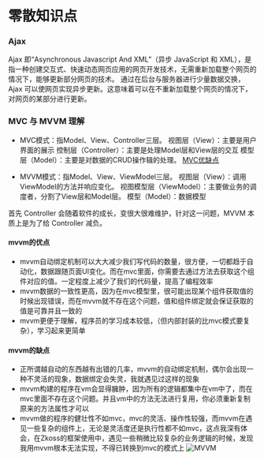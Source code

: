 # 零散知识点

### Ajax
 Ajax 即“Asynchronous Javascript And XML”（异步 JavaScript 和 XML），是指一种创建交互式、快速动态网页应用的网页开发技术，无需重新加载整个网页的情况下，能够更新部分网页的技术。
 通过在后台与服务器进行少量数据交换，Ajax 可以使网页实现异步更新。这意味着可以在不重新加载整个网页的情况下，对网页的某部分进行更新。

 ### MVC 与 MVVM 理解
 - MVC模式：指Model、View、Controller三层。
视图层（View）：主要是用户界面的展示
控制层（Controller）：主要是处理Model层和View层的交互
模型层（Model）：主要是对数据的CRUD操作辑的处理。
[MVC优缺点](https://www.cnblogs.com/wyq178/p/7624804.html)

- MVVM模式：指Model、View、ViewModel三层。
视图层（View）：调用ViewModel的方法并响应变化。
视图模型层（ViewModel）：主要做业务的调度者，分割了View层和Model层。
模型（Model）：数据模型

首先 Controller 会随着软件的成长，变很大很难维护，针对这一问题，MVVM 本质上是为了给 Controller 减负。
#### mvvm的优点
- mvvm自动绑定机制可以大大减少我们写代码的数量，很方便，一切都趋于自动化，数据跟随页面UI变化。而在mvc里面，你需要去通过方法去获取这个组件对应的值。一定程度上减少了我们的代码量，提高了编程效率
- mvvm数据的一致性更高，因为在mvc模型里，很可能出现某个组件获取值的时候出现错误，而在mvvm就不存在这个问题，值和组件绑定就会保证获取的值是可靠并且一致的
- mvvm更便于理解，程序员的学习成本较低，（但内部封装的比mvc模式要复杂），学习起来更简单

#### mvvm的缺点

- 正所谓越自动的东西越有出错的几率，mvvm的自动绑定机制，偶尔会出现一种不灵活的现象，数据绑定会失灵，我就遇见过这样的现象
- mvvm构建的程序在vm会显得臃肿，因为所有的逻辑都集中在vm中了，而在mvc里面不存在这个问题。并且vm中的方法无法进行复用，你必须重新复制原来的方法属性才可以
- mvvm做的程序的健壮性不如mvc，mvc的灵活、操作性较强，而mvvm在遇见一些复杂的组件上，无论是灵活度还是执行性都不如mvc，这点我深有体会，在Zkoss的框架使用中，遇见一些稍微比较复杂的业务逻辑的时候，发现我用mvvm根本无法实现，不得已转换到mvc的模式上
![MVVM](https://images2017.cnblogs.com/blog/882926/201711/882926-20171115175942921-775941263.png "MVVM")














